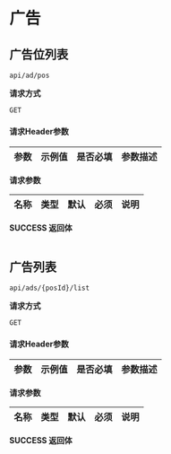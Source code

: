 # 广告

## 广告位列表

`api/ad/pos`

**请求方式**

`GET`

#### 请求Header参数

| 参数          | 示例值    | 是否必填 | 参数描述 |
| :------------ | :-------- | :------- | :------- |

**请求参数**

|  名称  |  类型  | 默认 | 必须 |         说明         |
| :----: | :----: | :--: | :--: | :------------------: |

**SUCCESS 返回体**

```json

```

## 广告列表

`api/ads/{posId}/list`

**请求方式**

`GET`

#### 请求Header参数

| 参数          | 示例值    | 是否必填 | 参数描述 |
| :------------ | :-------- | :------- | :------- |

**请求参数**

|   名称   |  类型  | 默认 | 必须 |                说明                 |
| :------: | :----: | :--: | :--: | :---------------------------------: |

**SUCCESS 返回体**

```json

```



